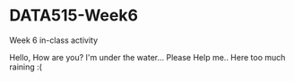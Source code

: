 # DATA515-Week6
Week 6 in-class activity

Hello, How are you? I'm under the water...
Please Help me..
Here too much raining :(
